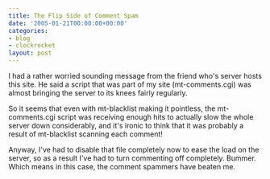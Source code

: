 ```yaml
---
title: The Flip Side of Comment Spam
date: '2005-01-21T00:00:00+00:00'
categories:
- blog
- clockrocket
layout: post
---
```


I had a rather worried sounding message from the friend who's server hosts this site.  He said a script that was part of my site (mt-comments.cgi) was almost bringing the server to its knees fairly regularly. 

So it seems that even with mt-blacklist making it pointless, the mt-comments.cgi script was receiving enough hits to actually slow the whole server down considerably, and it's ironic to think that it was probably a result of mt-blacklist scanning each comment!

Anyway, I've had to disable that file completely now to ease the load on the server, so as a result I've had to turn commenting off completely.  Bummer.  Which means in this case, the comment spammers have beaten me.





